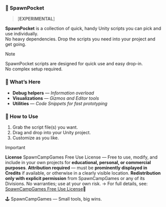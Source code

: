 ### 🧰 SpawnPocket
> [**EXPERIMENTAL**] 

**SpawnPocket** is a collection of quick, handy Unity scripts you can pick and use individually.  
No heavy dependencies. Drop the scripts you need into your project and get going.

> [!NOTE]  
> SpawnPocket scripts are designed for quick use and easy drop-in.  
> No complex setup required.

### 🔎 What’s Here
- **Debug helpers** — *Information overload*
- **Visualizations** — *Gizmos and Editor tools*  
- **Utilities** — *Code Snippets for fast prototyping*  

### 📓 How to Use
1. Grab the script file(s) you want.  
2. Drag and drop into your Unity project.  
3. Customize as you like.

> [!IMPORTANT]
> **License**
> SpawnCampGames Free Use License — Free to use, modify, and include in your own projects for **educational, personal, or commercial purposes**.
> **Attribution required** — must be **prominently displayed in Credits** if available, or otherwise in a clearly visible location.
> **Redistribution only with explicit permission** from SpawnCampGames or any of its Divisions. No warranties; use at your own risk.
> → For full details, see: [SpawnCampGames Free Use License](./LICENSE.md)📄

🕹️ SpawnCampGames — Small tools, big wins.
